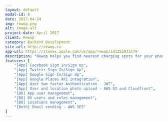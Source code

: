 ```yaml
---
layout: default
modal-id: 6
date: 2017-04-24
img: rewop.png
alt: image-alt
project-date: April 2017
client: Rewop
category: Backend Development
site-url: http://rewop.co
app-url: https://itunes.apple.com/us/app/rewop/id1252033179
description: "Rewop helps you find nearest charging spots for your phone. You can review, report and suggest locations and report reviews. The app backend is built with .NET Web API and database is SQLServer."
features: [
    "[App] Facebook Sign In/Sign Up", 
    "[App] Twitter Sign In/Sign Up",
    "[App] Google Sign In/Sign Up",
    "[App] Google Places API integration",
    "[App] User two factor Authentication - JWT",
    "[App] User and location photo upload - AWS S3 and Cloudfront",
    "[BO] App user management",
    "[BO] BO users and roles management",
    "[BO] Locations management",  
    "[Both] Email sending - AWS SES"
]
---
```

